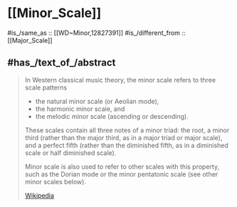 
# [[Minor_Scale]] 

#is_/same_as :: [[WD~Minor,12827391]] 
#is_/different_from :: [[Major_Scale]] 

## #has_/text_of_/abstract 

> In Western classical music theory, the minor scale refers to three scale patterns 
> - the natural minor scale (or Aeolian mode), 
> - the harmonic minor scale, and 
> - the melodic minor scale (ascending or descending).
>
> These scales contain all three notes of a minor triad: 
> the root, a minor third (rather than the major third, as in a major triad or major scale), 
> and a perfect fifth (rather than the diminished fifth, as in a diminished scale or half diminished scale).
>
> Minor scale is also used to refer to other scales with this property, 
> such as the Dorian mode or the minor pentatonic scale (see other minor scales below).
>
> [Wikipedia](https://en.wikipedia.org/wiki/Minor%20scale) 

